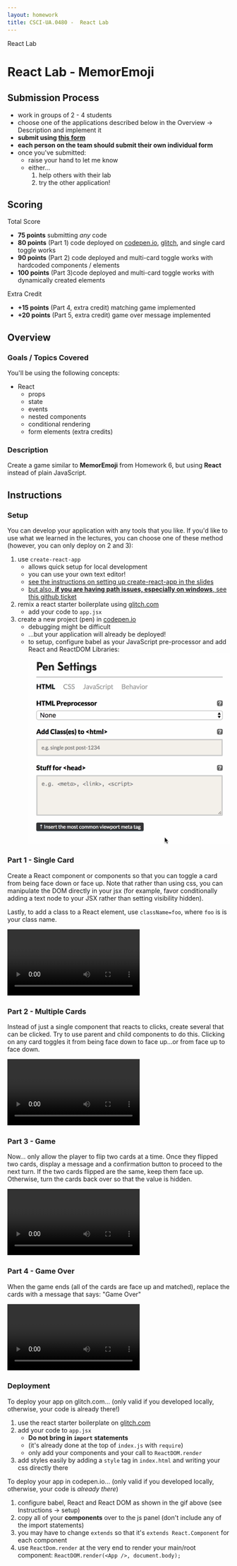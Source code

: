 ```yaml
---
layout: homework
title: CSCI-UA.0480 -  React Lab
---
```


<div class="panel panel-default">
  <div class="panel-heading">React Lab</div>
  <div class="panel-body" markdown="block">

# React Lab - MemorEmoji 

## Submission Process

* work in groups of 2 - 4 students
* choose one of the applications described below in the Overview &rarr; Description and implement it
* __submit using [this form](https://docs.google.com/forms/d/e/1FAIpQLSfPZMXdlMnx-w-ZighnPR5P7bw6opA0h_1QvFiw8M7SNSaKUw/viewform)__
* __each person on the team should submit their own individual form__
* once you've submitted:
    * raise your hand to let me know
    * either...
        1. help others with their lab
        2. try the other application!

## Scoring

Total Score

* __75 points__ submitting _any_ code
* __80 points__ (Part 1) code deployed on [codepen.io](https://codepen.io), [glitch](glitch.com), and single card toggle works
* __90 points__ (Part 2) code deployed and multi-card toggle works with hardcoded components / elements
* __100 points__ (Part 3)code deployed and multi-card toggle works with dynamically created elements

Extra Credit 

* __+15 points__ (Part 4, extra credit) matching game implemented 
* __+20 points__ (Part 5, extra credit) game over message implemented

## Overview

### Goals / Topics Covered

You'll be using the following concepts:

* React
    * props
    * state
    * events
    * nested components
    * conditional rendering
    * form elements (extra credits)


### Description

Create a game similar to  __MemorEmoji__ from  Homework 6, but using __React__ instead of plain JavaScript.

## Instructions

### Setup

You can develop your application with any tools that you like. If you'd like to use what we learned in the lectures, you can choose one of these method (however, you can only deploy on 2 and 3):

1. use `create-react-app`
    * allows quick setup for local development
    * you can use your own text editor!
    * [see the instructions on setting up create-react-app in the slides](../slides/26/react-state-parent.html#/15)
    * [but also, __if you are having path issues, especially on windows__, see this github ticket](https://github.com/facebookincubator/create-react-app/issues/138#issuecomment-334316575)
2. remix a react starter boilerplate using [glitch.com](https://glitch.com/edit/#!/remix/starter-react)
    * add your code to `app.jsx`
3. create a new project (pen) in [codepen.io](https://codepen.io)
    * debugging might be difficult
    * ...but your application will already be deployed!
    * to setup, configure babel as your JavaScript pre-processor and add React and ReactDOM Libraries:
        <br>
        ![codepen](../resources/img/codepen.gif)

### Part 1 - Single Card

Create a React component or components so that you can toggle a card from being face down or face up. Note that rather than using css, you can manipulate the DOM directly in your jsx (for example, favor conditionally adding a text node to your JSX rather than setting visibility hidden). 

Lastly, to add a class to a React element, use `className=foo`, where `foo` is is your class name.

<video controls>
    <source src="../resources/video/lab08-1.webm" type="video/webm">
    Sorry, your browser doesn't support embedded videos.
</video>

### Part 2 - Multiple Cards

Instead of just a single component that reacts to clicks, create several that can be clicked. Try to use parent and child components to do this. Clicking on any card toggles it from being face down to face up...or from face up to face down. 

<video controls>
    <source src="../resources/video/lab08-2.webm" type="video/webm">
    Sorry, your browser doesn't support embedded videos.
</video>

### Part 3 - Game

Now... only allow the player to flip two cards at a time. Once they flipped two cards, display a message and a confirmation button to proceed to the next turn. If the two cards flipped are the same, keep them face up. Otherwise, turn the cards back over so that the value is hidden.

<video controls>
    <source src="../resources/video/lab08-3.webm" type="video/webm">
    Sorry, your browser doesn't support embedded videos.
</video>

### Part 4 - Game Over

When the game ends (all of the cards are face up and matched), replace the cards with a message that says: "Game Over"

<video controls>
    <source src="../resources/video/lab08-4.webm" type="video/webm">
    Sorry, your browser doesn't support embedded videos.
</video>


### Deployment

To deploy your app on glitch.com... (only valid if you developed locally, otherwise, your code is already there!)

1. use the react starter boilerplate on [glitch.com](https://glitch.com/edit/#!/remix/starter-react)
2. add your code to `app.jsx`
	* __Do not bring in `import` statements__
    * (it's already done at the top of `index.js` with `require`)
    * only add your components and your call to `ReactDOM.render`
3. add styles easily by adding a `style` tag in `index.html` and writing your css directly there

To deploy your app in codepen.io... (only valid if you developed locally, otherwise, your code is _already there_)

1. configure babel, React and React DOM as shown in the gif above (see Instructions &rarr; setup)
2. copy all of your __components__ over to the js panel (don't include any of the import statements)
3. you may have to change `extends` so that it's `extends React.Component` for each component
4. use ```ReactDom.render``` at the very end to render your main/root component:
    ```ReactDOM.render(<App />, document.body);```

